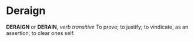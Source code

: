 # Deraign

**DERAIGN** or **DERAIN**, _verb transitive_ To prove; to justify; to vindicate, as an assertion; to clear ones self.